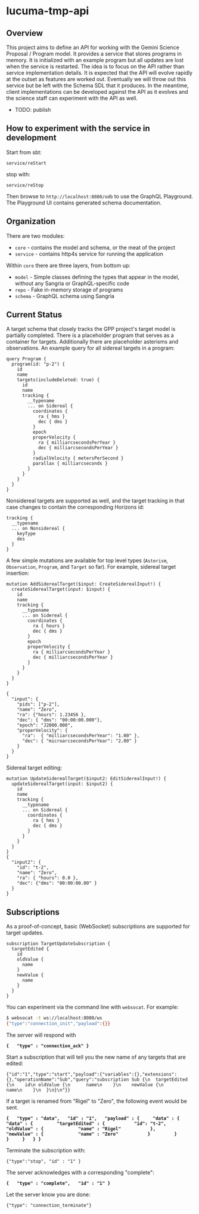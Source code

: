 # lucuma-tmp-api

## Overview

This project aims to define an API for working with the Gemini Science Proposal
/ Program model.  It provides a service that stores programs in memory. It is 
initialized with an example program but all updates are lost when the service is
restarted.  The idea is to focus on the API rather than service implementation
details.  It is expected that the API will evolve rapidly at the outset as
features are worked out. Eventually we will throw out this service but be left
with the Schema SDL that it produces.  In the meantime, client implementations
can be developed against the API as it evolves and the science staff can
experiment with the API as well.

* TODO: publish

## How to experiment with the service in development

Start from sbt:

```
service/reStart
```

stop with:

```
service/reStop
```

Then browse to `http://localhost:8080/odb` to use the GraphQL Playground.  The
Playground UI contains generated schema documentation.

## Organization

There are two modules:

* `core` - contains the model and schema, or the meat of the project 
* `service` - contains http4s service for running the application

Within `core` there are three layers, from bottom up:

* `model` - Simple classes defining the types that appear in the model, without
any Sangria or GraphQL-specific code
* `repo` - Fake in-memory storage of programs
* `schema` - GraphQL schema using Sangria

## Current Status

A target schema that closely tracks the GPP project's target model is partially
completed.  There is a placeholder program that serves as a container for
targets.  Additionally there are placeholder asterisms and observations. An
example query for all sidereal targets in a program:

```
query Program {
  program(id: "p-2") {
    id
    name
    targets(includeDeleted: true) {
      id
      name
      tracking {
        __typename 
        ... on Sidereal {
          coordinates {
            ra { hms }
            dec { dms }
          }
          epoch
          properVelocity {
            ra { milliarcsecondsPerYear }
            dec { milliarcsecondsPerYear }
          }
          radialVelocity { metersPerSecond }
          parallax { milliarcseconds }
        }
      }
    }
  }
}
```

Nonsidereal targets are supported as well, and the target tracking in that case
changes to contain the corresponding Horizons id:

```
tracking {
  __typename
  ... on Nonsidereal {
    keyType
    des
  }
}
```

A few simple mutations are available for top level types (`Asterism`,
`Observation`, `Program`, and `Target` so far).  For
example, sidereal target insertion:

```
mutation AddSiderealTarget($input: CreateSiderealInput!) {
  createSiderealTarget(input: $input) {
    id
    name
    tracking {
      __typename
      ... on Sidereal {
        coordinates {
          ra { hours }
          dec { dms }
        }
        epoch
        properVelocity {
          ra { milliarcsecondsPerYear }
          dec { milliarcsecondsPerYear }
        }
      }
    }
  }
}

{
  "input": {
    "pids": ["p-2"],
    "name": "Zero",
    "ra": {"hours": 1.23456 },
    "dec": { "dms": "00:00:00.000"},
    "epoch": "J2000.000",
    "properVelocity": {
      "ra":  { "milliarcsecondsPerYear": "1.00" },
      "dec": { "microarcsecondsPerYear": "2.00" }
    }
  }
}
```

Sidereal target editing:

```
mutation UpdateSiderealTarget($input2: EditSiderealInput!) {
  updateSiderealTarget(input: $input2) {
    id
    name
    tracking {
      __typename
      ... on Sidereal {
        coordinates {
          ra { hms }
          dec { dms }
        }
      }
    }
  }
}
{
  "input2": {
    "id": "t-2",
    "name": "Zero",
    "ra": { "hours": 0.0 },
    "dec": {"dms": "00:00:00.00" }
  }
}
```

## Subscriptions

As a proof-of-concept, basic (WebSocket) subscriptions are supported for target updates.


```
subscription TargetUpdateSubscription {
  targetEdited {
    id
    oldValue {
      name
    }
    newValue {
      name
    }
  }
}
```

You can experiment via the command line with `websocat`.  For example:

```bash
$ websocat -t ws://localhost:8080/ws
{"type":"connection_init","payload":{}}
```

The server will respond with

__`{   "type" : "connection_ack" }`__


Start a subscription that will tell you the new name of any targets that are edited:

```
{"id":"1","type":"start","payload":{"variables":{},"extensions":{},"operationName":"Sub","query":"subscription Sub {\n  targetEdited {\n    id\n oldValue {\n      name\n    }\n    newValue {\n      name\n    }\n  }\n}\n"}}
```

If a target is renamed from "Rigel" to "Zero", the following event would be sent.

__`{   "type" : "data",   "id" : "1",   "payload" : {     "data" : {       "data" : {         "targetEdited" : {           "id": "t-2",          "oldValue" : {             "name" : "Rigel"           },           "newValue" : {             "name" : "Zero"           }         }       }     }   } }`__


Terminate the subscription with:

```
{"type":"stop", "id" : "1" }
```


The server acknowledges with a corresponding "complete":

__`{   "type" : "complete",   "id" : "1" }`__


Let the server know you are done:

```
{"type": "connection_terminate"}
```

